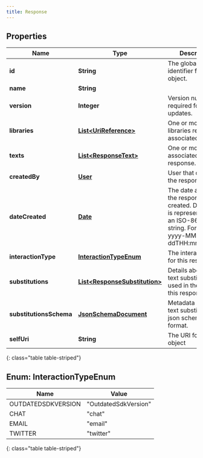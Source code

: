 ```yaml
---
title: Response
---
```


## Properties

| Name | Type | Description | Notes |
| ------------ | ------------- | ------------- | ------------- |
| **id** | **String** | The globally unique identifier for the object. |  [optional] |
| **name** | **String** |  |  [optional] |
| **version** | **Integer** | Version number required for updates. |  [optional] |
| **libraries** | [**List&lt;UriReference&gt;**](UriReference.html) | One or more libraries response is associated with. |  |
| **texts** | [**List&lt;ResponseText&gt;**](ResponseText.html) | One or more texts associated with the response. |  |
| **createdBy** | [**User**](User.html) | User that created the response |  [optional] |
| **dateCreated** | [**Date**](Date.html) | The date and time the response was created. Date time is represented as an ISO-8601 string. For example: yyyy-MM-ddTHH:mm:ss.SSSZ |  [optional] |
| **interactionType** | [**InteractionTypeEnum**](#InteractionTypeEnum) | The interaction type for this response. |  [optional] |
| **substitutions** | [**List&lt;ResponseSubstitution&gt;**](ResponseSubstitution.html) | Details about any text substitutions used in the texts for this response. |  [optional] |
| **substitutionsSchema** | [**JsonSchemaDocument**](JsonSchemaDocument.html) | Metadata about the text substitutions in json schema format. |  [optional] |
| **selfUri** | **String** | The URI for this object |  [optional] |
{: class="table table-striped"}


<a name="InteractionTypeEnum"></a>

## Enum: InteractionTypeEnum

| Name | Value |
| ---- | ----- |
| OUTDATEDSDKVERSION | &quot;OutdatedSdkVersion&quot; |
| CHAT | &quot;chat&quot; |
| EMAIL | &quot;email&quot; |
| TWITTER | &quot;twitter&quot; |
{: class="table table-striped"}


